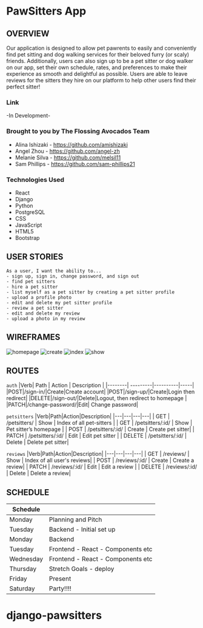 # PawSitters App

## OVERVIEW
Our application is designed to allow pet pawrents to easily and conveniently find pet sitting and dog walking services for their beloved furry (or scaly) friends. 
Additionally, users can also sign up to be a pet sitter or dog walker on our app, set their own schedule, rates, and preferences to make their experience as smooth and delightful as possible. Users are able to leave reviews for the sitters they hire on our platform to help other users find their perfect sitter!

### Link
-In Development- 

### Brought to you by The Flossing Avocados Team
* Alina Ishizaki - https://github.com/amishizaki
* Angel Zhou - https://github.com/angel-zh
* Melanie Silva - https://github.com/melsil11
* Sam Phillips - https://github.com/sam-phillips21

### Technologies Used

- React
- Django
- Python
- PostgreSQL
- CSS
- JavaScript
- HTML5
- Bootstrap

## USER STORIES

```
As a user, I want the ability to... 
- sign up, sign in, change password, and sign out
- find pet sitters
- hire a pet sitter
- list myself as a pet sitter by creating a pet sitter profile
- upload a profile photo
- edit and delete my pet sitter profile
- review a pet sitter
- edit and delete my review
- upload a photo in my review

```
## WIREFRAMES
![homepage](https://i.imgur.com/bFxJBSE.png)
![create](https://i.imgur.com/3J4847M.png)
![index](https://i.imgur.com/XypllTs.png)
![show](https://i.imgur.com/YmI2ScJ.png)

## ROUTES
 `auth`
|Verb| Path | Action | Description |
|--------| ---------|----------|-----|
|POST|/sign-in/|Create|Create account|
|POST|/sign-up/|Create|Login then redirect|
|DELETE|/sign-out/|Delete|Logout, then redirect to homepage |
|PATCH|/change-password/|Edit| Change password|

`petsitters`
|Verb|Path|Action|Description|
|---|---|---|---|
| GET | /petsitters/ | Show | Index of all pet-sitters |
| GET | /petsitters/:id/ | Show | Pet sitter’s homepage |
| POST | /petsitters/:id/ | Create | Create pet sitter|
| PATCH | /petsitters/:id/ | Edit  | Edit pet sitter |
| DELETE | /petsitters/:id/ | Delete | Delete pet sitter|

`reviews`
|Verb|Path|Action|Description|
|---|---|---|---|
| GET | /reviews/ | Show | Index of all user's reviews|
| POST | /reviews/:id/ | Create | Create a review|
| PATCH | /reviews/:id/ | Edit  | Edit a review |
| DELETE | /reviews/:id/ | Delete | Delete a review|


## SCHEDULE
|Schedule||
|--------| -------------------|
| Monday | Planning and Pitch |
| Tuesday | Backend - Initial set up |
| Monday | Backend |
|Tuesday|Frontend - React  - Components etc|
|Wednesday|Frontend - React - Components etc|
|Thursday|Stretch Goals - deploy|
|Friday|Present|
|Saturday |Party!!!!|





 





# django-pawsitters
